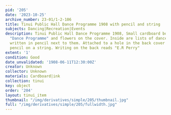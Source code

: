 ```yaml
---
pid: '205'
date: '2023-10-25'
archive_number: 23-01/1-2-106
title: Tinui Public Hall Dance Programme 1908 with pencil and string
subjects: Dancing|Recreation|Events
description: Tinui Public Hall Dance Programme 1908, Small cardboard booklet with
  "Dance Programme" and flowers on the cover. Inside are lists of dances with names
  written in pencil next to them. Attached to a hole in the back cover is a tiny pink
  pencil on a string. Writing on the back reads "E.R Perry"
extent: '1'
condition: Good
date_unvalidated: '1908-06-11T12:30:00Z'
creator: Unknown
collector: Unknown
materials: Cardboard|ink
collection: tinui
key: object
order: '204'
layout: tinui_item
thumbnail: "/img/derivatives/simple/205/thumbnail.jpg"
full: "/img/derivatives/simple/205/fullwidth.jpg"
---
```

